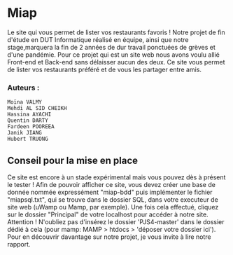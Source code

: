 # Miap
Le site qui vous permet de lister vos restaurants favoris !
Notre projet de fin d'étude en DUT Informatique réalisé en équipe, ainsi que notre stage,marquera la fin de 2 années de dur travail ponctuées de grèves et d'une pandémie. 
Pour ce projet qui est un site web nous avons voulu allié Front-end et Back-end sans délaisser aucun des deux.
Ce site vous permet de lister vos restaurants préféré et de vous les partager entre amis. 

### Auteurs :
```
Moïna VALMY
Mehdi AL SID CHEIKH
Hassina AYACHI
Quentin DARTY
Fardeen POOREEA
Janik JIANG
Hubert TRUONG
```

## Conseil pour la mise en place
Ce site est encore à un stade expérimental mais vous pouvez dès à présent le tester !
Afin de pouvoir afficher ce site, vous devez créer une base de donnée nommée expressément "miap-bdd" puis implémenter le fichier "miapsql.txt", qui se trouve dans le dossier SQL, 
dans votre executeur de site web (uWamp ou Mamp, par exemple). Une fois cela effectué, cliquez sur le dossier "Principal" de votre localhost pour accéder à notre site. 
Attention ! N'oubliez pas d'insérez le dossier 'PJS4-master' dans le dossier dédié à cela (pour mamp: MAMP > htdocs > 'déposer votre dossier ici').
Pour en découvrir davantage sur notre projet, je vous invite à lire notre rapport.
